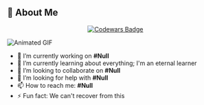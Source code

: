 ## 💫 About Me

<p align="center">
  <a href="https://www.codewars.com/users/Z33D03">
    <img src="https://www.codewars.com/users/Z33D03/badges/large" alt="Codewars Badge">
  </a>
</p>


![Animated GIF](https://i.pinimg.com/originals/73/07/08/73070870226982a0854a75764dfc7e5b.gif)


- 🔭 I’m currently working on **#Null**
- 🌱 I’m currently learning about everything; I'm an eternal learner
- 👯 I’m looking to collaborate on **#Null**
- 🤔 I’m looking for help with **#Null**
- 📫 How to reach me: **#Null**
- ⚡ Fun fact: We can't recover from this
